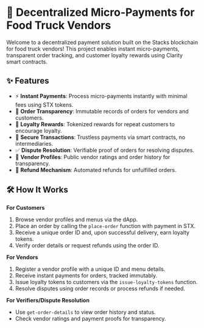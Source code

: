 # 🍔 Decentralized Micro-Payments for Food Truck Vendors

Welcome to a decentralized payment solution built on the Stacks blockchain for food truck vendors! This project enables instant micro-payments, transparent order tracking, and customer loyalty rewards using Clarity smart contracts.

## ✨ Features

- ⚡ **Instant Payments**: Process micro-payments instantly with minimal fees using STX tokens.
- 📜 **Order Transparency**: Immutable records of orders for vendors and customers.
- 🎁 **Loyalty Rewards**: Tokenized rewards for repeat customers to encourage loyalty.
- 🔐 **Secure Transactions**: Trustless payments via smart contracts, no intermediaries.
- ✅ **Dispute Resolution**: Verifiable proof of orders for resolving disputes.
- 🛒 **Vendor Profiles**: Public vendor ratings and order history for transparency.
- 🔄 **Refund Mechanism**: Automated refunds for unfulfilled orders.

## 🛠 How It Works

**For Customers**
1. Browse vendor profiles and menus via the dApp.
2. Place an order by calling the `place-order` function with payment in STX.
3. Receive a unique order ID and, upon successful delivery, earn loyalty tokens.
4. Verify order details or request refunds using the order ID.

**For Vendors**
1. Register a vendor profile with a unique ID and menu details.
2. Receive instant payments for orders, tracked immutably.
3. Issue loyalty tokens to customers via the `issue-loyalty-tokens` function.
4. Resolve disputes using order records or process refunds if needed.

**For Verifiers/Dispute Resolution**
- Use `get-order-details` to view order history and status.
- Check vendor ratings and payment proofs for transparency.
